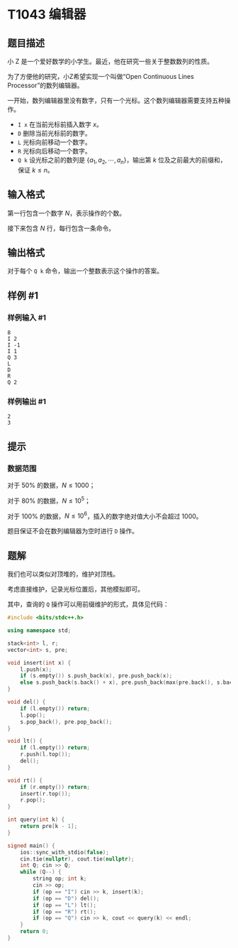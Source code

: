 # T1043 编辑器

## 题目描述

小 Z 是一个爱好数学的小学生。最近，他在研究一些关于整数数列的性质。

为了方便他的研究，小Z希望实现一个叫做“Open Continuous Lines Processor”的数列编辑器。

一开始，数列编辑器里没有数字，只有一个光标。这个数列编辑器需要支持五种操作。

- `I x` 在当前光标前插入数字 $x$。
- `D` 删除当前光标前的数字。
- `L` 光标向前移动一个数字。
- `R` 光标向后移动一个数字。
- `Q k` 设光标之前的数列是 $\{a_1,a_2,\cdots,a_n\}$，输出第 $k$ 位及之前最大的前缀和，保证 $k\leqslant n$。

## 输入格式

第一行包含一个数字 $N$，表示操作的个数。

接下来包含 $N$ 行，每行包含一条命令。

## 输出格式

对于每个 `Q k` 命令，输出一个整数表示这个操作的答案。

## 样例 #1

### 样例输入 #1

```
8
I 2
I -1
I 1
Q 3
L
D
R
Q 2
```

### 样例输出 #1

```
2
3
```

## 提示

### 数据范围

对于 $50\%$ 的数据，$N\leqslant1000$；

对于 $80\%$ 的数据，$N\leqslant10^5$；

对于 $100\%$ 的数据，$N\leqslant10^6$，插入的数字绝对值大小不会超过 $1000$。

题目保证不会在数列编辑器为空时进行 `D` 操作。

## 题解

我们也可以类似对顶堆的，维护对顶栈。

考虑直接维护，记录光标位置后，其他模拟即可。

其中，查询的 `Q` 操作可以用前缀维护的形式，具体见代码：

```cpp
#include <bits/stdc++.h>

using namespace std;

stack<int> l, r;
vector<int> s, pre;

void insert(int x) {
	l.push(x);
	if (s.empty()) s.push_back(x), pre.push_back(x);
	else s.push_back(s.back() + x), pre.push_back(max(pre.back(), s.back()));
}

void del() {
    if (l.empty()) return;
	l.pop();
	s.pop_back(), pre.pop_back();
}

void lt() {
    if (l.empty()) return;
	r.push(l.top());
	del();
}

void rt() {
    if (r.empty()) return;
	insert(r.top());
	r.pop();
}

int query(int k) {
	return pre[k - 1];
}

signed main() {
	ios::sync_with_stdio(false);
	cin.tie(nullptr), cout.tie(nullptr);
	int Q; cin >> Q;
	while (Q--) {
		string op; int k;
		cin >> op;
		if (op == "I") cin >> k, insert(k);
		if (op == "D") del();
		if (op == "L") lt();
		if (op == "R") rt();
		if (op == "Q") cin >> k, cout << query(k) << endl;
	}
	return 0;
}
```